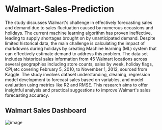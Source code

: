 # Walmart-Sales-Prediction

The study discusses Walmart's challenge in effectively forecasting sales and demand due to sales fluctuation caused by numerous occasions and holidays. The current machine learning algorithm has proven ineffective, leading to supply shortages brought on by unanticipated demand.  Despite limited historical data, the main challenge is calculating the impact of markdowns during holidays by creating Machine learning (ML) system that can effectively estimate demand to address this problem. The data set includes historical sales information from 45 Walmart locations across several geographies including store counts, sales by week, holiday flags, CPI,etc covering February 5, 2010, to November 1, 2012, sourced from Kaggle. The study involves dataset understanding, cleaning, regression model development to forecast sales based on variables, and model evaluation using metrics like R2 and RMSE. This research aims to offer insightful analysis and practical suggestions to improve Walmart's sales forecasting accuracy.

## Walmart Sales Dashboard
![image](https://github.com/NeetuSyam/Walmart-Sales-Prediction/assets/104735157/ce37c6b8-16f4-4574-a16d-46ec20816394)
